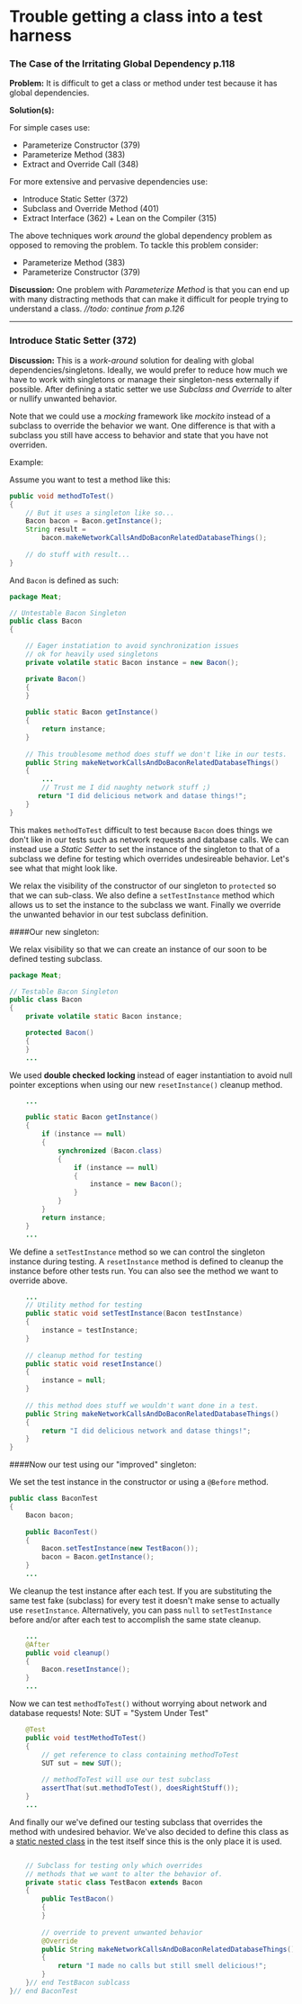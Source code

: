 # Trouble getting a class into a test harness


### The Case of the Irritating Global Dependency p.118

**Problem:** It is difficult to get a class or method under test because it has global dependencies.

**Solution(s):** 

For simple cases use: 

- Parameterize Constructor (379)
- Parameterize Method (383)
- Extract and Override Call (348)

For more extensive and pervasive dependencies use: 

- Introduce Static Setter (372)
- Subclass and Override Method (401)
- Extract Interface (362) + Lean on the Compiler (315)

The above techniques work *around* the global dependency problem as opposed to removing the problem. To tackle this problem consider:

- Parameterize Method (383)
- Parameterize Constructor (379)

**Discussion:** One problem with *Parameterize Method* is that you can end up with many distracting methods that can make it difficult for people trying to understand a class. *//todo: continue from p.126*

---

### Introduce Static Setter (372)

**Discussion:** This is a *work-around* solution for dealing with global dependencies/singletons. Ideally, we would prefer to reduce how much we have to work with singletons or manage their singleton-ness externally if possible. After defining a static setter we use *Subclass and Override* to alter or nullify unwanted behavior. 

Note that we could use a *mocking* framework like *mockito* instead of a subclass to override the behavior we want. One difference is that with a subclass you still have access to behavior and state that you have not overriden. 

Example:

Assume you want to test a method like this:

~~~java
public void methodToTest()
{
	// But it uses a singleton like so...
	Bacon bacon = Bacon.getInstance();
	String result =
		bacon.makeNetworkCallsAndDoBaconRelatedDatabaseThings();
		
	// do stuff with result...
}
~~~

And `Bacon` is defined as such: 

~~~java
package Meat;

// Untestable Bacon Singleton
public class Bacon
{

    // Eager instatiation to avoid synchronization issues
    // ok for heavily used singletons
    private volatile static Bacon instance = new Bacon();

    private Bacon()
    {
    }
    
    public static Bacon getInstance()
    {
        return instance;
    }
    
    // This troublesome method does stuff we don't like in our tests.
    public String makeNetworkCallsAndDoBaconRelatedDatabaseThings()
    {
    	...
    	// Trust me I did naughty network stuff ;)
       return "I did delicious network and datase things!";
    }
}
~~~

This makes `methodToTest` difficult to test because `Bacon` does things we don't like in our tests such as network requests and database calls. We can instead use a *Static Setter* to set the instance of the singleton to that of a subclass we define for testing which overrides undesireable behavior. Let's see what that might look like. 

We relax the visibility of the constructor of our singleton to 
`protected` so that we can sub-class. We also define a `setTestInstance` method which allows us to set the instance to the subclass we want. Finally we override the unwanted behavior in our test subclass definition. 

####Our new singleton:

We relax visibility so that we can create an instance of our soon to be defined testing subclass.

~~~java
package Meat;

// Testable Bacon Singleton
public class Bacon
{
    private volatile static Bacon instance;

    protected Bacon()
    {
    }
    ...
~~~

We used **double checked locking** instead of eager instantiation to avoid null pointer exceptions when using our new `resetInstance()` cleanup method. 

~~~java
	...    

    public static Bacon getInstance()
    {
        if (instance == null)
        {
            synchronized (Bacon.class)
            {
                if (instance == null)
                {
                    instance = new Bacon();
                }
            }
        }
        return instance;
    }
    ...
~~~

We define a `setTestInstance` method so we can control the singleton instance during testing. A `resetInstance` method is defined to cleanup the instance before other tests run. You can also see the method we want to override above.

~~~java    
    ...
    // Utility method for testing
    public static void setTestInstance(Bacon testInstance)
    {
        instance = testInstance;
    }
    
    // cleanup method for testing
    public static void resetInstance()
    {
        instance = null;
    }
    
    // this method does stuff we wouldn't want done in a test.
    public String makeNetworkCallsAndDoBaconRelatedDatabaseThings()
    {
        return "I did delicious network and datase things!";
    }
}

~~~

####Now our test using our "improved" singleton:

We set the test instance in the constructor or using a `@Before` method. 

~~~java
public class BaconTest
{
    Bacon bacon;
    
    public BaconTest()
    {
        Bacon.setTestInstance(new TestBacon());
        bacon = Bacon.getInstance();
    }
    ...
~~~

We cleanup the test instance after each test. If you are substituting the same test fake (subclass) for every test it doesn't make sense to actually use `resetInstance`. Alternatively, you can pass `null` to `setTestInstance` before and/or after each test to accomplish the same state cleanup. 

~~~java    
    ...
    @After
    public void cleanup()
    {
        Bacon.resetInstance();
    }
    ...
~~~    

Now we can test `methodToTest()` without worrying about network and database requests! Note: SUT = "System Under Test"

~~~java
    @Test
    public void testMethodToTest()
    {
        // get reference to class containing methodToTest
        SUT sut = new SUT();
        
        // methodToTest will use our test subclass
        assertThat(sut.methodToTest(), doesRightStuff());
    }
    ...
~~~

And finally our we've defined our testing subclass that overrides the method with undesired behavior. We've also decided to define this class as a [static nested class](https://docs.oracle.com/javase/tutorial/java/javaOO/nested.html) in the test itself since this is the only place it is used. 

~~~java    

    // Subclass for testing only which overrides
    // methods that we want to alter the behavior of.
    private static class TestBacon extends Bacon
    {
        public TestBacon()
        {
        }
        
        // override to prevent unwanted behavior
        @Override
        public String makeNetworkCallsAndDoBaconRelatedDatabaseThings()
        {
            return "I made no calls but still smell delicious!";
        }
    }// end TestBacon sublcass
}// end BaconTest
~~~

